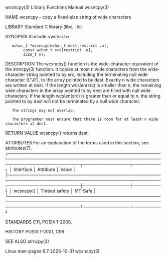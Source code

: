 wcsncpy(3)							   Library Functions Manual							    wcsncpy(3)

NAME
       wcsncpy - copy a fixed-size string of wide characters

LIBRARY
       Standard C library (libc, -lc)

SYNOPSIS
       #include <wchar.h>

       wchar_t *wcsncpy(wchar_t dest[restrict .n],
			const wchar_t src[restrict .n],
			size_t n);

DESCRIPTION
       The wcsncpy() function is the wide-character equivalent of the strncpy(3) function.  It copies at most n wide characters from the wide-character string
       pointed	to  by	src, including the terminating null wide character (L'\0'), to the array pointed to by dest.  Exactly n wide characters are written at
       dest.  If the length wcslen(src) is smaller than n, the remaining wide characters in the array pointed to by dest are filled with null wide characters.
       If the length wcslen(src) is greater than or equal to n, the string pointed to by dest will not be terminated by a null wide character.

       The strings may not overlap.

       The programmer must ensure that there is room for at least n wide characters at dest.

RETURN VALUE
       wcsncpy() returns dest.

ATTRIBUTES
       For an explanation of the terms used in this section, see attributes(7).
       ┌───────────────────────────────────────────────────────────────────────────────────────────────────────────────────────────┬───────────────┬─────────┐
       │ Interface														   │ Attribute	   │ Value   │
       ├───────────────────────────────────────────────────────────────────────────────────────────────────────────────────────────┼───────────────┼─────────┤
       │ wcsncpy()														   │ Thread safety │ MT-Safe │
       └───────────────────────────────────────────────────────────────────────────────────────────────────────────────────────────┴───────────────┴─────────┘

STANDARDS
       C11, POSIX.1-2008.

HISTORY
       POSIX.1-2001, C99.

SEE ALSO
       strncpy(3)

Linux man-pages 6.7							  2023-10-31								    wcsncpy(3)
